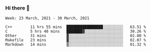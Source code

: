 ### Hi there 👋
<!--START_SECTION:waka-->
```text
Week: 23 March, 2021 - 30 March, 2021

C++        11 hrs 55 mins  ████████████████░░░░░░░░░   63.51 % 
C          5 hrs 40 mins   ███████▓░░░░░░░░░░░░░░░░░   30.26 % 
Other      31 mins         ▓░░░░░░░░░░░░░░░░░░░░░░░░   02.80 % 
Makefile   23 mins         ▓░░░░░░░░░░░░░░░░░░░░░░░░   02.07 % 
Markdown   14 mins         ▒░░░░░░░░░░░░░░░░░░░░░░░░   01.32 % 
```
<!--END_SECTION:waka-->

<p align="center"> </p>


<!--
**thallard/thallard** is a ✨ _special_ ✨ repository because its `README.md` (this file) appears on your GitHub profile.

Here are some ideas to get you started:

- 🔭 I’m currently working on ...
- 🌱 I’m currently learning ...
- 👯 I’m looking to collaborate on ...
- 🤔 I’m looking for help with ...
- 💬 Ask me about ...
- 📫 How to reach me: ...
- 😄 Pronouns: ...
- ⚡ Fun fact: ...
-->
